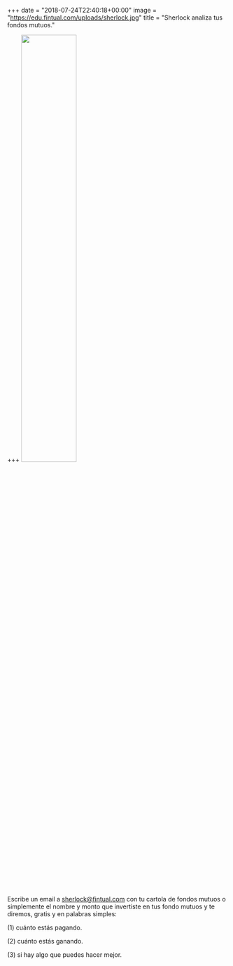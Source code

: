 +++
date = "2018-07-24T22:40:18+00:00"
image = "https://edu.fintual.com/uploads/sherlock.jpg"
title = "Sherlock analiza tus fondos mutuos."

+++
<img src="/uploads/sherlock.jpg" style="width:50%;height: auto;"/>

Escribe un email a sherlock@fintual.com con tu cartola de fondos mutuos o simplemente el nombre y monto que invertiste en tus fondo mutuos  y te diremos, gratis y en palabras simples:

\(1) cuánto estás pagando.

\(2) cuánto estás ganando.

\(3) si hay algo que puedes hacer mejor.